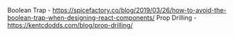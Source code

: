 Boolean Trap - https://spicefactory.co/blog/2019/03/26/how-to-avoid-the-boolean-trap-when-designing-react-components/
Prop Drilling - https://kentcdodds.com/blog/prop-drilling/
